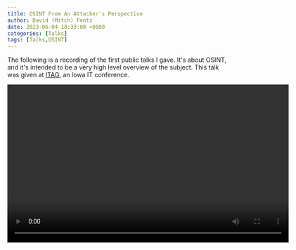 ```yaml
---
title: OSINT From An Attacker's Perspective
author: David (Mitch) Fentz
date: 2023-06-04 18:33:00 +0800
categories: [Talks]
tags: [Talks,OSINT]
---
```




The following is a recording of the first public talks I gave. It's about OSINT, and it's intended to be a very high level overview of the subject. This talk was given at [ITAG](https://iowacountiesit.org/itag-conference/), an Iowa IT conference.

<video width="640" height="360" controls>
  <source src="https://d2isa87l77uf74.cloudfront.net/osint-talk.mp4" type="video/mp4">
  Video failed to load?
</video>
